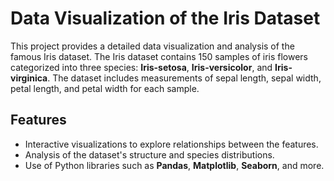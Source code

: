 # Data Visualization of the Iris Dataset

This project provides a detailed data visualization and analysis of the famous Iris dataset. The Iris dataset contains 150 samples of iris flowers categorized into three species: **Iris-setosa**, **Iris-versicolor**, and **Iris-virginica**. The dataset includes measurements of sepal length, sepal width, petal length, and petal width for each sample.

## Features

- Interactive visualizations to explore relationships between the features.
- Analysis of the dataset's structure and species distributions.
- Use of Python libraries such as **Pandas**, **Matplotlib**, **Seaborn**, and more.
